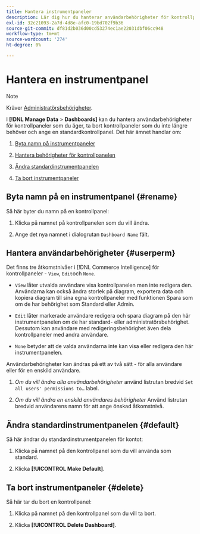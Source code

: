 ```yaml
---
title: Hantera instrumentpaneler
description: Lär dig hur du hanterar användarbehörigheter för kontrollpaneler som du äger, tar bort kontrollpaneler som du inte längre behöver och anger en standardkontrollpanel.
exl-id: 32c21093-2a7d-4d8e-afc0-19bd702f9b36
source-git-commit: df81d2b036d00cd53274ec1ae22031dbf06cc948
workflow-type: tm+mt
source-wordcount: '274'
ht-degree: 0%

---
```


# Hantera en instrumentpanel

>[!NOTE]
>
>Kräver [Administratörsbehörigheter](../../administrator/user-management/user-management.md).

I **[!DNL Manage Data** > **Dashboards]** kan du hantera användarbehörigheter för kontrollpaneler som du äger, ta bort kontrollpaneler som du inte längre behöver och ange en standardkontrollpanel. Det här ämnet handlar om:

1. [Byta namn på instrumentpaneler](#rename)

1. [Hantera behörigheter för kontrollpanelen](#userperm)

1. [Ändra standardinstrumentpanelen](#default)

1. [Ta bort instrumentpaneler](#delete)

## Byta namn på en instrumentpanel {#rename}

Så här byter du namn på en kontrollpanel:

1. Klicka på namnet på kontrollpanelen som du vill ändra.

2. Ange det nya namnet i dialogrutan `Dashboard Name` fält.

## Hantera användarbehörigheter {#userperm}

Det finns tre åtkomstnivåer i [!DNL Commerce Intelligence] för kontrollpaneler - `View`, `Edit`och `None`.

* `View` låter utvalda användare visa kontrollpanelen men inte redigera den. Användarna kan också ändra storlek på diagram, exportera data och kopiera diagram till sina egna kontrollpaneler med funktionen Spara som om de har behörighet som Standard eller Admin.

* `Edit` låter markerade användare redigera och spara diagram på den här instrumentpanelen om de har standard- eller administratörsbehörighet. Dessutom kan användare med redigeringsbehörighet även dela kontrollpaneler med andra användare.

* `None` betyder att de valda användarna inte kan visa eller redigera den här instrumentpanelen.

Användarbehörigheter kan ändras på ett av två sätt - för alla användare eller för en enskild användare.

1. *Om du vill ändra alla användarbehörigheter* använd listrutan bredvid `Set all users' permissions to…` label.

1. *Om du vill ändra en enskild användares behörigheter* Använd listrutan bredvid användarens namn för att ange önskad åtkomstnivå.

## Ändra standardinstrumentpanelen {#default}

Så här ändrar du standardinstrumentpanelen för kontot:

1. Klicka på namnet på den kontrollpanel som du vill använda som standard.

1. Klicka **[!UICONTROL Make Default]**.

## Ta bort instrumentpaneler {#delete}

Så här tar du bort en kontrollpanel:

1. Klicka på namnet på den kontrollpanel som du vill ta bort.

1. Klicka **[!UICONTROL Delete Dashboard]**.
